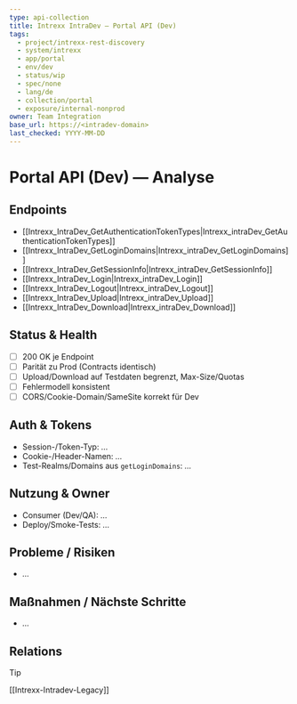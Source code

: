 ```yaml
---
type: api-collection
title: Intrexx IntraDev — Portal API (Dev)
tags:
  - project/intrexx-rest-discovery
  - system/intrexx
  - app/portal
  - env/dev
  - status/wip
  - spec/none
  - lang/de
  - collection/portal
  - exposure/internal-nonprod
owner: Team Integration
base_url: https://<intradev-domain>
last_checked: YYYY-MM-DD
---
```


# Portal API (Dev) — Analyse

## Endpoints
- [[Intrexx_IntraDev_GetAuthenticationTokenTypes|Intrexx_intraDev_GetAuthenticationTokenTypes]]
- [[Intrexx_IntraDev_GetLoginDomains|Intrexx_intraDev_GetLoginDomains]]
- [[Intrexx_IntraDev_GetSessionInfo|Intrexx_intraDev_GetSessionInfo]]
- [[Intrexx_IntraDev_Login|Intrexx_intraDev_Login]]
- [[Intrexx_IntraDev_Logout|Intrexx_intraDev_Logout]]
- [[Intrexx_IntraDev_Upload|Intrexx_intraDev_Upload]]
- [[Intrexx_IntraDev_Download|Intrexx_intraDev_Download]]



## Status & Health
- [ ] 200 OK je Endpoint
- [ ] Parität zu Prod (Contracts identisch)
- [ ] Upload/Download auf Testdaten begrenzt, Max-Size/Quotas
- [ ] Fehlermodell konsistent
- [ ] CORS/Cookie-Domain/SameSite korrekt für Dev

## Auth & Tokens
- Session-/Token-Typ: _…_  
- Cookie-/Header-Namen: _…_  
- Test-Realms/Domains aus `getLoginDomains`: _…_

## Nutzung & Owner
- Consumer (Dev/QA): _…_  
- Deploy/Smoke-Tests: _…_

## Probleme / Risiken
- _…_

## Maßnahmen / Nächste Schritte
- _…_

## Relations
> [!tip]
> [[Intrexx-Intradev-Legacy]]
